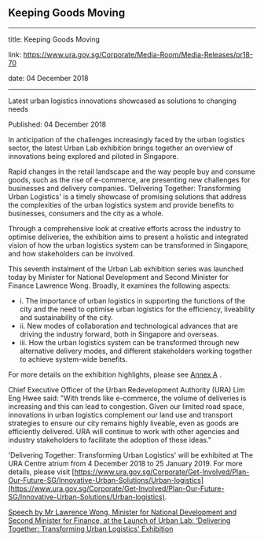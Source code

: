 ## Keeping Goods Moving

---

title: Keeping Goods Moving

link: https://www.ura.gov.sg/Corporate/Media-Room/Media-Releases/pr18-70

date: 04 December 2018

---

Latest urban logistics innovations showcased as solutions to changing needs

Published: 04 December 2018

In anticipation of the challenges increasingly faced by the urban logistics sector, the latest Urban Lab exhibition brings together an overview of innovations being explored and piloted in Singapore.

Rapid changes in the retail landscape and the way people buy and consume goods, such as the rise of e-commerce, are presenting new challenges for businesses and delivery companies. ‘Delivering Together: Transforming Urban Logistics' is a timely showcase of promising solutions that address the complexities of the urban logistics system and provide benefits to businesses, consumers and the city as a whole.

Through a comprehensive look at creative efforts across the industry to optimise deliveries, the exhibition aims to present a holistic and integrated vision of how the urban logistics system can be transformed in Singapore, and how stakeholders can be involved.

This seventh instalment of the Urban Lab exhibition series was launched today by Minister for National Development and Second Minister for Finance Lawrence Wong. Broadly, it examines the following aspects:

- i. The importance of urban logistics in supporting the functions of the city and the need to optimise urban logistics for the efficiency, liveability and sustainability of the city.
- ii. New modes of collaboration and technological advances that are driving the industry forward, both in Singapore and overseas.
- iii. How the urban logistics system can be transformed through new alternative delivery modes, and different stakeholders working together to achieve system-wide benefits.

For more details on the exhibition highlights, please see [Annex A](https://www.ura.gov.sg/-/media/Corporate/Media-Room/2018/Dec/pr18-70a.pdf) .

Chief Executive Officer of the Urban Redevelopment Authority (URA) Lim Eng Hwee said: "With trends like e-commerce, the volume of deliveries is increasing and this can lead to congestion. Given our limited road space, innovations in urban logistics complement our land use and transport strategies to ensure our city remains highly liveable, even as goods are efficiently delivered. URA will continue to work with other agencies and industry stakeholders to facilitate the adoption of these ideas."

'Delivering Together: Transforming Urban Logistics' will be exhibited at The URA Centre atrium from 4 December 2018 to 25 January 2019. For more details, please visit [https://www.ura.gov.sg/Corporate/Get-Involved/Plan-Our-Future-SG/Innovative-Urban-Solutions/Urban-logistics](https://www.ura.gov.sg/Corporate/Get-Involved/Plan-Our-Future-SG/Innovative-Urban-Solutions/Urban-logistics).

[Speech by Mr Lawrence Wong, Minister for National Development and Second Minister for Finance, at the Launch of Urban Lab: ‘Delivering Together: Transforming Urban Logistics' Exhibition](https://www.ura.gov.sg/Corporate/Data/Newsroom/speeches/2018/dec/speech18-71)
